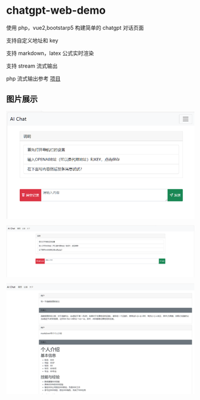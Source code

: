 # chatgpt-web-demo

使用 php，vue2,bootstarp5 构建简单的 chatgpt 对话页面

支持自定义地址和 key

支持 markdown，latex 公式实时渲染

支持 stream 流式输出

php 流式输出参考 [项目](https://github.com/qiayue/php-openai-gpt-stream-chat-api-webui "项目")

## 图片展示

![image](show/1.png)

![image](show/2.png)

![image](show/3.png)

